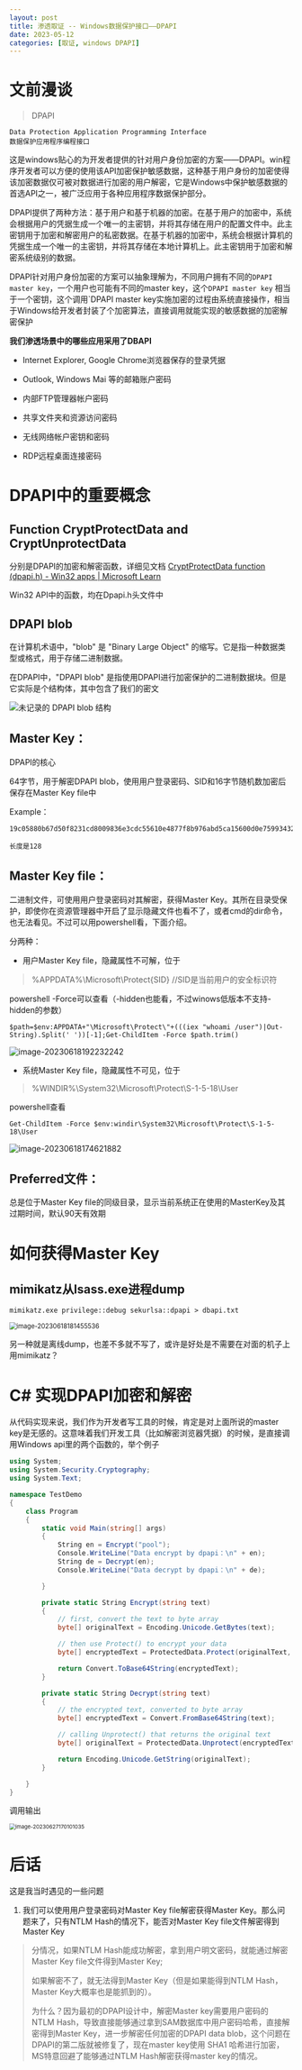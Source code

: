 ```yaml
---
layout: post
title: 渗透取证 -- Windows数据保护接口——DPAPI
date: 2023-05-12
categories: [取证, windows DPAPI]
---
```


# 文前漫谈

>  DPAPI

```
Data Protection Application Programming Interface
数据保护应用程序编程接口
```

​	这是windows贴心的为开发者提供的针对用户身份加密的方案——DPAPI。win程序开发者可以方便的使用该API加密保护敏感数据，这种基于用户身份的加密使得该加密数据仅可被对数据进行加密的用户解密，它是Windows中保护敏感数据的首选API之一，被广泛应用于各种应用程序数据保护部分。

DPAPI提供了两种方法：基于用户和基于机器的加密。在基于用户的加密中，系统会根据用户的凭据生成一个唯一的主密钥，并将其存储在用户的配置文件中。此主密钥用于加密和解密用户的私密数据。在基于机器的加密中，系统会根据计算机的凭据生成一个唯一的主密钥，并将其存储在本地计算机上。此主密钥用于加密和解密系统级别的数据。

DPAPI针对用户身份加密的方案可以抽象理解为，不同用户拥有不同的`DPAPI master key`，一个用户也可能有不同的master key，这个`DPAPI master key` 相当于一个密钥，这个调用`DPAPI master key实施加密的过程由系统直接操作，相当于Windows给开发者封装了个加密算法，直接调用就能实现的敏感数据的加密解密保护



**我们渗透场景中的哪些应用采用了DBAPI** 

*  Internet Explorer, Google Chrome浏览器保存的登录凭据


*   Outlook, Windows Mai 等的邮箱账户密码
*   内部FTP管理器帐户密码
*   共享文件夹和资源访问密码
*   无线网络帐户密钥和密码
*   RDP远程桌面连接密码







# DPAPI中的重要概念

## Function CryptProtectData and CryptUnprotectData

分别是DPAPI的加密和解密函数，详细见文档 [CryptProtectData function (dpapi.h) - Win32 apps \| Microsoft Learn](https://learn.microsoft.com/en-us/windows/win32/api/dpapi/nf-dpapi-cryptprotectdata)

Win32 API中的函数，均在Dpapi.h头文件中







## DPAPI blob

在计算机术语中，"blob" 是 "Binary Large Object" 的缩写。它是指一种数据类型或格式，用于存储二进制数据。

在DPAPI中，"DPAPI blob" 是指使用DPAPI进行加密保护的二进制数据块。但是它实际是个结构体，其中包含了我们的密文

<img src="/img/dpapi3.png" alt="未记录的 DPAPI blob 结构"  />



## Master Key：	

DPAPI的核心

64字节，用于解密DPAPI blob，使用用户登录密码、SID和16字节随机数加密后保存在Master Key file中

Example：

```
19c05880b67d50f8231cd8009836e3cdc55610e4877f8b976abd5ca15600d0e759934324c6204b56f02527039e7fc52a1dfb5296d3381aaa7c3eb610dffa32fa

长度是128
```







## Master Key file：

二进制文件，可使用用户登录密码对其解密，获得Master Key。其所在目录受保护，即使你在资源管理器中开启了显示隐藏文件也看不了，或者cmd的dir命令，也无法看见。不过可以用powershell看，下面介绍。



分两种：

- 用户Master Key file，隐藏属性不可解，位于

> %APPDATA%\Microsoft\Protect\{SID}		//SID是当前用户的安全标识符

powershell -Force可以查看（-hidden也能看，不过winows低版本不支持-hidden的参数）

```
$path=$env:APPDATA+"\Microsoft\Protect\"+(((iex "whoami /user")|Out-String).Split(' '))[-1];Get-ChildItem -Force $path.trim()
```

<img src="/img/image-20230618192232242.png" alt="image-20230618192232242"  />



- 系统Master Key file，隐藏属性不可见，位于

> %WINDIR%\System32\Microsoft\Protect\S-1-5-18\User

powershell查看

```
Get-ChildItem -Force $env:windir\System32\Microsoft\Protect\S-1-5-18\User		
```

<img src="/img/image-20230618174621882.png" alt="image-20230618174621882"  />





## Preferred文件：

总是位于Master Key file的同级目录，显示当前系统正在使用的MasterKey及其过期时间，默认90天有效期







# 如何获得Master Key

## mimikatz从lsass.exe进程dump

```
mimikatz.exe privilege::debug sekurlsa::dpapi > dbapi.txt
```

<img src="/img/image-20230618181455536.png" alt="image-20230618181455536" style="zoom:80%;" />



另一种就是离线dump，也差不多就不写了，或许是好处是不需要在对面的机子上用mimikatz？





# C# 实现DPAPI加密和解密

从代码实现来说，我们作为开发者写工具的时候，肯定是对上面所说的master key是无感的。这意味着我们开发工具（比如解密浏览器凭据）的时候，是直接调用Windows api里的两个函数的，举个例子

```c#
using System;
using System.Security.Cryptography;
using System.Text;

namespace TestDemo
{
    class Program
    {
        static void Main(string[] args)
        {
            String en = Encrypt("pool");
            Console.WriteLine("Data encrypt by dpapi：\n" + en);
            String de = Decrypt(en);
            Console.WriteLine("Data decrypt by dpapi：\n" + de);

        }

        private static String Encrypt(string text)
        {
            // first, convert the text to byte array 
            byte[] originalText = Encoding.Unicode.GetBytes(text);

            // then use Protect() to encrypt your data 
            byte[] encryptedText = ProtectedData.Protect(originalText, null, DataProtectionScope.CurrentUser);

            return Convert.ToBase64String(encryptedText);
        }

        private static String Decrypt(string text)
        {
            // the encrypted text, converted to byte array 
            byte[] encryptedText = Convert.FromBase64String(text);

            // calling Unprotect() that returns the original text 
            byte[] originalText = ProtectedData.Unprotect(encryptedText, null, DataProtectionScope.CurrentUser);

            return Encoding.Unicode.GetString(originalText);
        }

    }
}

```

调用输出

<img src="/img/image-20230627170101035.png" alt="image-20230627170101035" style="zoom:67%;" />







# 后话

这是我当时遇见的一些问题

1. 我们可以使用用户登录密码对Master Key file解密获得Master Key。那么问题来了，只有NTLM Hash的情况下，能否对Master Key file文件解密得到Master Key

> 分情况，如果NTLM Hash能成功解密，拿到用户明文密码，就能通过解密Master Key file文件得到Master Key;
>
> 如果解密不了，就无法得到Master Key（但是如果能得到NTLM Hash，Master Key大概率也是能抓到的）。
>
> 为什么？因为最初的DPAPI设计中，解密Master key需要用户密码的 NTLM Hash，导致直接能够通过拿到SAM数据库中用户密码哈希，直接解密得到Master Key，进一步解密任何加密的DPAPI data blob，这个问题在DPAPI的第二版就被修复了，现在master key使用 SHA1 哈希进行加密，MS特意回避了能够通过NTLM Hash解密获得master key的情况。











